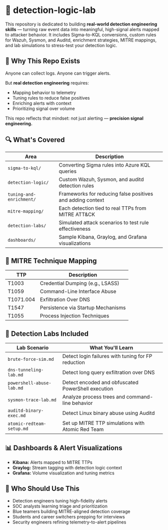 # :brain: detection-logic-lab

This repository is dedicated to building **real-world detection engineering skills** — turning raw event data into meaningful, high-signal alerts mapped to attacker behavior. It includes Sigma-to-KQL conversions, custom rules for Wazuh, Sysmon, and Auditd, enrichment strategies, MITRE mappings, and lab simulations to stress-test your detection logic.

## :dart: Why This Repo Exists

Anyone can collect logs. Anyone can trigger alerts.

But **real detection engineering** requires:

- Mapping behavior to telemetry
- Tuning rules to reduce false positives
- Enriching alerts with context
- Prioritizing signal over volume

This repo reflects that mindset: not just alerting — **precision signal engineering.**

## :mag: What's Covered

| Area                    | Description |
|-------------------------|-------------|
| `sigma-to-kql/`         | Converting Sigma rules into Azure KQL queries |
| `detection-logic/`      | Custom Wazuh, Sysmon, and auditd detection rules |
| `tuning-and-enrichment/`| Frameworks for reducing false positives and adding context |
| `mitre-mapping/`        | Each detection tied to real TTPs from MITRE ATT&CK |
| `detection-labs/`       | Simulated attack scenarios to test rule effectiveness |
| `dashboards/`           | Sample Kibana, Graylog, and Grafana visualizations |

## 📘 MITRE Technique Mapping

| TTP       | Description                        |
|----------|------------------------------------|
| T1003     | Credential Dumping (e.g., LSASS)   |
| T1059     | Command-Line Interface Abuse       |
| T1071.004 | Exfiltration Over DNS              |
| T1547     | Persistence via Startup Mechanisms |
| T1055     | Process Injection Techniques       |

## 🧪 Detection Labs Included

| Lab Scenario              | What You'll Learn                                     |
|--------------------------|-------------------------------------------------------|
| `brute-force-sim.md`      | Detect login failures with tuning for FP reduction    |
| `dns-tunneling-lab.md`    | Detect long query exfiltration over DNS               |
| `powershell-abuse-lab.md` | Detect encoded and obfuscated PowerShell execution    |
| `sysmon-trace-lab.md`     | Analyze process trees and command-line behavior       |
| `auditd-binary-exec.md`   | Detect Linux binary abuse using Auditd                |
| `atomic-redteam-setup.md` | Set up MITRE TTP simulations with Atomic Red Team     |

## 📊 Dashboards & Alert Visualizations

- **Kibana:** Alerts mapped to MITRE TTPs  
- **Graylog:** Stream tagging with detection logic context  
- **Grafana:** Volume visualization and tuning metrics  

## 👥 Who Should Use This

- Detection engineers tuning high-fidelity alerts  
- SOC analysts learning triage and prioritization  
- Blue teamers building MITRE-aligned detection coverage  
- Students and career switchers prepping for interviews  
- Security engineers refining telemetry-to-alert pipelines  



